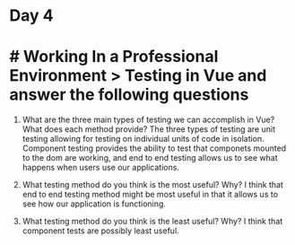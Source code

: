 # Day 4

# # Working In a Professional Environment > Testing in Vue and answer the following questions

1. What are the three main types of testing we can accomplish in Vue? What does each method provide?
The three types of testing are unit testing allowing for testing on individual units of code in isolation. Component testing provides the ability to test that componets mounted to the dom are working, and end to end testing allows us to see what happens when users use our applications.

2. What testing method do you think is the most useful? Why?
I think that end to end testing method might be most useful in that it allows us to see how our application is functioning.

3. What testing method do you think is the least useful? Why?
I think that component tests are possibly least useful.